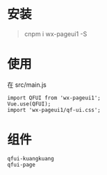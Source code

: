 # 安装

> cnpm i wx-pageui1 -S

# 使用

在 src/main.js

```
import QFUI from 'wx-pageui1';
Vue.use(QFUI);
import 'wx-pageui1/qf-ui.css';
```
# 组件

```
qfui-kuangkuang
qfui-page
```

